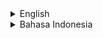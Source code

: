 <details>
<summary>English</summary>

# rf_password_generator - Password Generator App

## Intro

This application is a tool that can create passwords that are not easily guessed.

You can choose combinations of characters such as lowercase letters, uppercase letters, numbers, and symbols.

You can also make the password unique if possible.

## Where to Download

Download this app on "Releases" page.

## Where are the Source Codes

Source codes are included in the zip along with the executables.

## How to Use

Find the exe, then run it.

## Screenshot

<p align="center">
	<img src="./.md_asset/ss_2024.07.10-0636.png" />
</p>

## Freelance Worker Link

- https://projects.co.id/public/browse_users/view/99bc11/rakifsul

</details>

<details>
<summary>Bahasa Indonesia</summary>

# rf_password_generator - Aplikasi Password Generator

## Pendahuluan

Aplikasi ini adalah aplikasi yang dapat membuatkan password yang tidak mudah ditebak.

Anda bisa memilih kombinasi karakter seperti huruf kecil, huruf besar, angka, dan simbol.

Anda juga bisa membuat password-nya unik jika memungkinkan.

## Download di Mana

Download aplikasi ini di halaman "Releases".

## Di Mana Source Code-nya

Source code ada di dalam paket zip bersama executable-nya.

## Cara Penggunaan

Temukan exe-nya, lalu jalankan.

## Screenshot

<p align="center">
	<img src="./.md_asset/ss_2024.07.10-0636.png" />
</p>

## Freelance Worker Link

- https://projects.co.id/public/browse_users/view/99bc11/rakifsul

</details>

